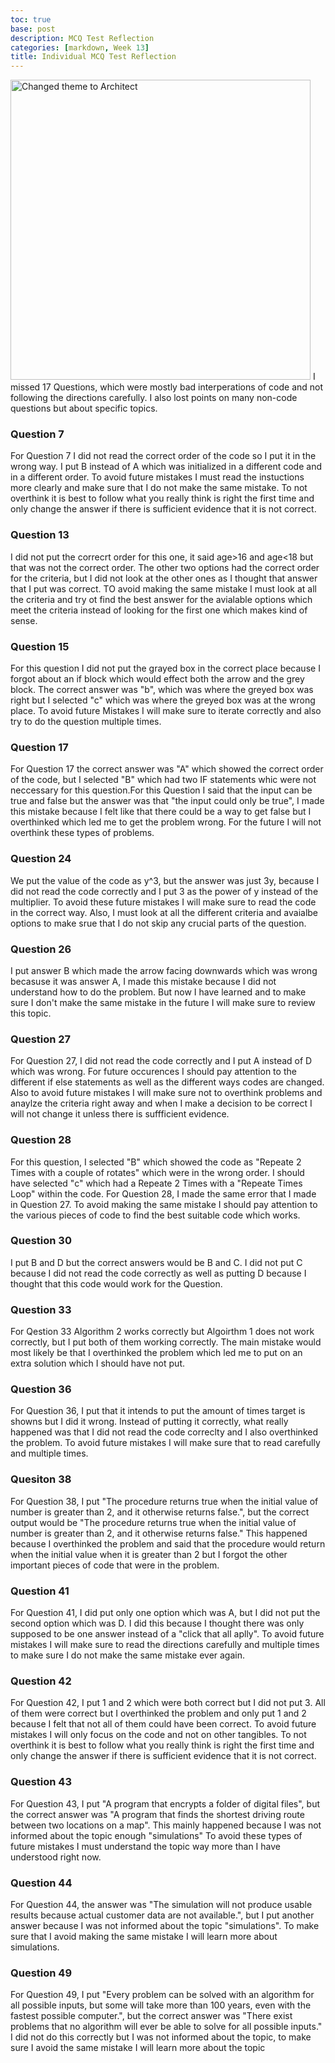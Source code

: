 ```yaml
---
toc: true
base: post
description: MCQ Test Reflection
categories: [markdown, Week 13]
title: Individual MCQ Test Reflection
---
```


<img src='{{ "/images/mcqtest2-score.PNG" | relative_url }}' width='480' alt='Changed theme to Architect'>
I missed 17 Questions, which were mostly bad interperations of code and not following the directions carefully. I also lost points on many non-code questions but about specific topics.

### Question 7
For Question 7 I did not read the correct order of the code so I put it in the wrong way. I put B instead of A which was initialized in a different code and in a different order. To avoid future mistakes I must read the instuctions more clearly and make sure that I do not make the same mistake. To not overthink it is best to follow what you really think is right the first time and only change the answer if there is sufficient evidence that it is not correct.

### Question 13
I did not put the correcrt order for this one, it said age>16 and age<18 but that was not the correct order. The other two options had the correct order for the criteria, but I did not look at the other ones as I thought that answer that I put was correct. TO avoid making the same mistake I must look at all the criteria and try ot find the best answer for the avialable options which meet the criteria instead of looking for the first one which makes kind of sense.

### Question 15
For this question I did not put the grayed box in the correct place because I forgot about an if block which would effect both the arrow and the grey block. The correct answer was "b", which was where the greyed box was right but I selected "c" which was where the greyed box was at the wrong place. To avoid future Mistakes I will make sure to iterate correctly and also try to do the question multiple times.

### Question 17
For Question 17 the correct answer was "A" which showed the correct order of the code, but I selected "B" which had two IF statements whic were not neccessary for this question.For this Question I said that the input can be true and false but the answer was that "the input could only be true", I made this mistake because I felt like that there could be a way to get false but I overthinked which led me to get the problem wrong. For the future I will not overthink these types of problems.

### Question 24
We put the value of the code as y^3, but the answer was just 3y, because I did not read the code correctly and I put 3 as the power of y instead of the multiplier. To avoid these future mistakes I will make sure to read the code in the correct way. Also, I must look at all the different criteria and avaialbe options to make srue that I do not skip any crucial parts of the question.

### Question 26
I put answer B which made the arrow facing downwards which was wrong becasuse it was answer A, I made this mistake because I did not understand how to do the problem. But now I have learned and to make sure I don't make the same mistake in the future I will make sure to review this topic.

### Question 27
For Question 27, I did not read the code correctly and I put A instead of D which was wrong. For future occurences I should pay attention to the different if else statements as well as the different ways codes are changed. Also to avoid future mistakes I will make sure not to overthink problems and anaylze the criteria right away and when I make a decision to be correct I will not change it unless there is suffficient evidence.

### Question 28
For this question, I selected "B" which showed the code as "Repeate 2 Times with a couple of rotates" which were in the wrong order. I should have selected "c" which had a Repeate 2 Times with a "Repeate  Times Loop" within the code. For Question 28, I made the same error that I made in Question 27. To avoid making the same mistake I should pay attention to the various pieces of code to find the best suitable code which works.

### Question 30
I put B and D but the correct answers would be B and C. I did not put C because I did not read the code correctly as well as putting D because I thought that this code would work for the Question.

### Question 33
For Qestion 33 Algorithm 2 works correctly but Algoirthm 1 does not work correctly, but I put both of them working correctly. The main mistake would most likely be that I overthinked the problem which led me to put on an extra solution which I should have not put.

### Question 36
For Question 36, I put that it intends to put the amount of times target is showns but I did it wrong. Instead of putting it correctly, what really happened was that I did not read the code correclty and I also overthinked the problem. To avoid future mistakes I will make sure that to read carefully and multiple times.

### Quesiton 38
For Question 38, I put "The procedure returns true when the initial value of number is greater than 2, and it otherwise returns false.", but the correct output would be "The procedure returns true when the initial value of number is greater than 2, and it otherwise returns false." This happened because I overthinked the problem and said that the procedure would return when the initial value when it is greater than 2 but I forgot the other important pieces of code that were in the problem.

### Question 41
For Question 41, I did put only one option which was A, but I did not put the second option which was D. I did this because I thought there was only supposed to be one answer instead of a "click that all aplly". To avoid future mistakes I will make sure to read the directions carefully and multiple times to make sure I do not make the same mistake ever again.

### Question 42
For Question 42, I put 1 and 2 which were both correct but I did not put 3. All of them were correct but I overthinked the problem and only put 1 and 2 because I felt that not all of them could have been correct. To avoid future mistakes I will only focus on the code and not on other tangibles. To not overthink it is best to follow what you really think is right the first time and only change the answer if there is sufficient evidence that it is not correct.

### Question 43
For Question 43, I put "A program that encrypts a folder of digital files", but the correct answer was "A program that finds the shortest driving route between two locations on a map". This mainly happened because I was not informed about the topic enough "simulations" To avoid these types of future mistakes I must understand the topic way more than I have understood right now.

### Question 44
For Question 44, the answer was "The simulation will not produce usable results because actual customer data are not available.",  but I put another answer because I was not informed about the topic "simulations". To make sure that I avoid making the same mistake I will learn more about simulations.

### Question 49
For Question 49, I put "Every problem can be solved with an algorithm for all possible inputs, but some will take more than 100 years, even with the fastest possible computer.", but the correct answer was "There exist problems that no algorithm will ever be able to solve for all possible inputs." I did not do this correctly but I was not informed about the topic, to make sure I avoid the same mistake I will learn more about the topic 